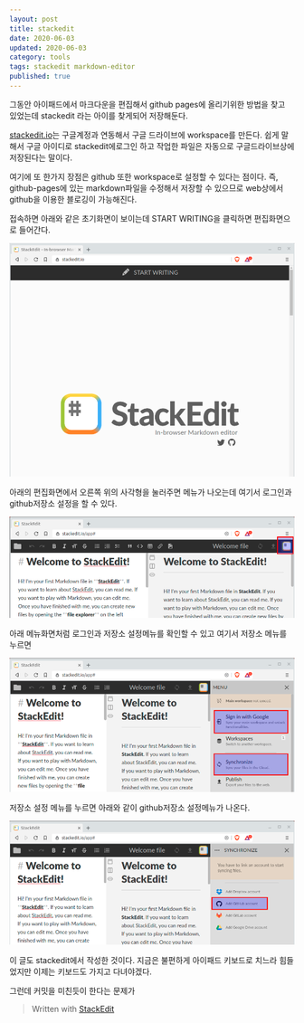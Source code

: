 ```yaml
---
layout: post  
title: stackedit
date: 2020-06-03
updated: 2020-06-03
category: tools
tags: stackedit markdown-editor
published: true
---
```

그동안 아이패드에서 마크다운을 편집해서 github pages에 올리기위한 방법을 찾고 있었는데 stackedit 라는 아이를 찾게되어 저장해둔다. 

[stackedit.io](https://stackedit.io)는 구글계정과 연동해서 구글 드라이브에 workspace를 만든다. 쉽게 말해서 구글 아이디로 stackedit에로그인 하고 작업한 파일은 자동으로 구글드라이브상에 저장된다는 말이다.

여기에 또 한가지 장점은 github 또한 workspace로 설정할 수 있다는 점이다. 즉, github-pages에 있는 markdown파일을 수정해서 저장할 수 있으므로 web상에서 github을 이용한 블로깅이 가능해진다.

접속하면 아래와 같은 초기화면이 보이는데 START WRITING을 클릭하면 편집화면으로 들어간다.

![01](/assets/img/2020-06-03-1.stackedit01.png)

아래의 편집화면에서 오른쪽 위의 사각형을 눌러주면 메뉴가 나오는데 여기서 로그인과 github저장소 설정을 할 수 있다.

![02](/assets/img/2020-06-03-1.stackedit02.png)

아래 메뉴화면처럼 로그인과 저장소 설정메뉴를 확인할 수 있고 여기서 저장소 메뉴를 누르면 

![03](/assets/img/2020-06-03-1.stackedit03.png)

저장소 설정 메뉴를 누르면 아래와 같이 github저장소 설정메뉴가 나온다.

![04](/assets/img/2020-06-03-1.stackedit04.png)

이 글도 stackedit에서 작성한 것이다. 지금은 불편하게 아이패드 키보드로 치느라 힘들었지만 이제는 키보드도 가지고 다녀야겠다.

그런데 커밋을 미친듯이 한다는 문제가

> Written with [StackEdit](https://stackedit.io/)
<!--stackedit_data:
eyJoaXN0b3J5IjpbLTExNDgwMTE2MjksLTE3MDgxMzI2NTMsLT
U1MTI2MjA0MSw2MDc1NTcwNjAsLTY3MTIxOTYzMiwtMTYyOTIy
MzE0MV19
-->